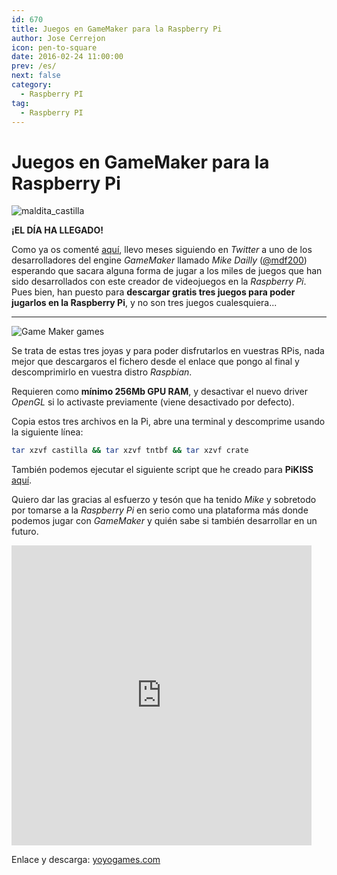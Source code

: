```yaml
---
id: 670
title: Juegos en GameMaker para la Raspberry Pi
author: Jose Cerrejon
icon: pen-to-square
date: 2016-02-24 11:00:00
prev: /es/
next: false
category:
  - Raspberry PI
tag:
  - Raspberry PI
---
```


# Juegos en GameMaker para la Raspberry Pi

![maldita_castilla](/images/2016/02/maldita_castilla.png)

**¡EL DÍA HA LLEGADO!**

Como ya os comenté [aquí](/post.php?id=653), llevo meses siguiendo en *Twitter* a uno de los desarrolladores del engine *GameMaker* llamado *Mike Dailly* ([@mdf200](https://twitter.com/mdf200)) esperando que sacara alguna forma de jugar a los miles de juegos que han sido desarrollados con este creador de videojuegos en la *Raspberry Pi*. Pues bien, han puesto para **descargar gratis tres juegos para poder jugarlos en la Raspberry Pi**, y no son tres juegos cualesquiera...

- - -
![Game Maker games](/images/2016/02/gamemaker_games.png)

Se trata de estas tres joyas y para poder disfrutarlos en vuestras RPis, nada mejor que descargaros el fichero desde el enlace que pongo al final y descomprimirlo en vuestra distro *Raspbian*.

Requieren como **mínimo 256Mb GPU RAM**, y desactivar el nuevo driver *OpenGL* si lo activaste previamente (viene desactivado por defecto).

Copia estos tres archivos en la Pi, abre una terminal y descomprime usando la siguiente línea:

```bash
tar xzvf castilla && tar xzvf tntbf && tar xzvf crate
```

También podemos ejecutar el siguiente script que he creado para **PiKISS** [aquí](https://github.com/jmcerrejon/PiKISS/blob/master/scripts/games/gmaker.sh).

Quiero dar las gracias al esfuerzo y tesón que ha tenido *Mike* y sobretodo por tomarse a la *Raspberry Pi* en serio como una plataforma más donde podemos jugar con *GameMaker* y quién sabe si también desarrollar en un futuro.

<iframe src="https://vine.co/v/ib3P1E3p6ai/embed/simple" width="480" height="480" frameborder="0"></iframe>

Enlace y descarga: [yoyogames.com](http://yoyogames.com/pi)